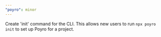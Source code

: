 ```yaml
---
"poyro": minor
---
```


Create 'init' command for the CLI. This allows new users to run `npx poyro init` to set up Poyro for a project.

